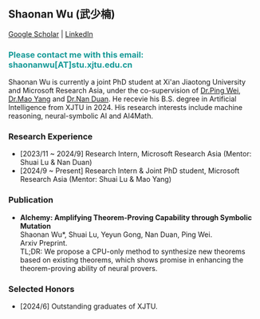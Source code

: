 ## Shaonan Wu (武少楠) 
[Google Scholar](https://scholar.google.com/citations?user=-xYXQJAAAAAJ&hl=en) \| [LinkedIn](https://www.linkedin.com/in/shaonan-wu-945b2a335/)
### <span style="color: #159997;">Please contact me with this email: shaonanwu[AT]stu.xjtu.edu.cn </span>

Shaonan Wu is currently a joint PhD student at Xi'an Jiaotong University and Microsoft Research Asia, under the co-supervision of [Dr.Ping Wei](https://gr.xjtu.edu.cn/web/pingwei), [Dr.Mao Yang](https://www.microsoft.com/en-us/research/people/maoyang/) and [Dr.Nan Duan](https://nanduan.github.io/). He recevie his B.S. degree in Artificial Intelligence from XJTU in 2024. His research interests include machine reasoning, neural-symbolic AI and AI4Math. 

### Research Experience
- [2023/11 ~ 2024/9] Research Intern, Microsoft Research Asia (Mentor: Shuai Lu & Nan Duan)
- [2024/9 ~ Present] Research Intern & Joint PhD student, Microsoft Research Asia (Mentor: Shuai Lu & Mao Yang)
 
### Publication

- **Alchemy: Amplifying Theorem-Proving Capability through Symbolic Mutation**
  <br> Shaonan Wu*, Shuai Lu, Yeyun Gong, Nan Duan, Ping Wei.
  <br> Arxiv Preprint.
  <br> TL;DR: We propose a CPU-only method to synthesize new theorems based on existing theorems, which shows promise in enhancing the theorem-proving ability of neural provers.

### Selected Honors
- [2024/6] Outstanding graduates of XJTU.